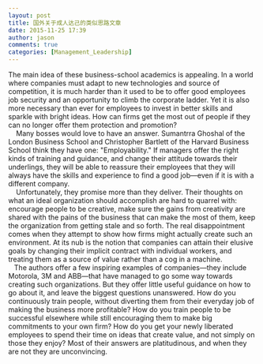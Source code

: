 ```yaml
---
layout: post
title: 国外关于成人达己的类似思路文章
date: 2015-11-25 17:39
author: jason
comments: true
categories: [Management_Leadership]
---
```

<div></div>
<div>
<div>
<div>The main idea of these business-school academics is appealing. In a world where companies must adapt to new technologies and source of competition, it is much harder than it used to be to offer good employees job security and an opportunity to climb the corporate ladder. Yet it is also more necessary than ever for employees to invest in better skills and sparkle with bright ideas. How can firms get the most out of people if they can no longer offer them protection and promotion?</div>
</div>
</div>
<div></div>
<div>
<div>
<div>    Many bosses would love to have an answer. Sumantrra Ghoshal of the London Business School and Christopher Bartlett of the Harvard Business School think they have one: "Employability." If managers offer the right kinds of training and guidance, and change their attitude towards their underlings, they will be able to reassure their employees that they will always have the skills and experience to find a good job—even if it is with a different company.</div>
</div>
</div>
<div></div>
<div>
<div>
<div>    Unfortunately, they promise more than they deliver. Their thoughts on what an ideal organization should accomplish are hard to quarrel with: encourage people to be creative, make sure the gains from creativity are shared with the pains of the business that can make the most of them, keep the organization from getting stale and so forth. The real disappointment comes when they attempt to show how firms might actually create such an environment. At its nub is the notion that companies can attain their elusive goals by changing their implicit contract with individual workers, and treating them as a source of value rather than a cog in a machine.</div>
<div></div>
<div>   The authors offer a few inspiring examples of companies—they include Motorola, 3M and ABB—that have managed to go some way towards creating such organizations. But they offer little useful guidance on how to go about it, and leave the biggest questions unanswered. How do you continuously train people, without diverting them from their everyday job of making the business more profitable? How do you train people to be successful elsewhere while still encouraging them to make big commitments to your own firm? How do you get your newly liberated employees to spend their time on ideas that create value, and not simply on those they enjoy? Most of their answers are platitudinous, and when they are not they are unconvincing.</div>
</div>
</div>
